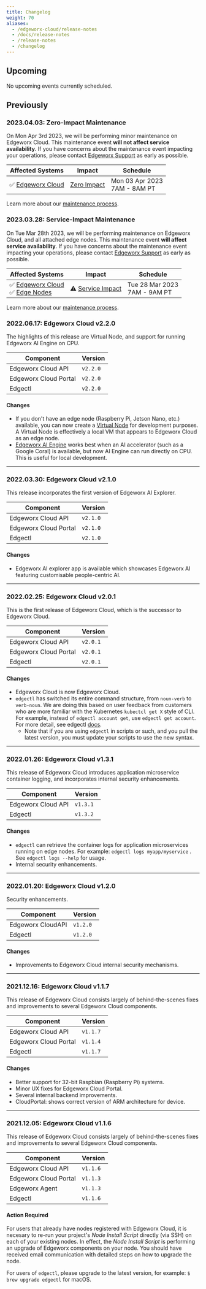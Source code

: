 ```yaml
---
title: Changelog
weight: 70
aliases:
  - /edgeworx-cloud/release-notes
  - /docs/release-notes
  - /release-notes
  - /changelog
---
```


## Upcoming

No upcoming events currently scheduled.

## Previously

### 2023.04.03: Zero-Impact Maintenance

On Mon Apr 3rd 2023, we will be performing minor maintenance
on Edgeworx Cloud. This maintenance event **will not affect
service availability**. If you have concerns
about the maintenance event impacting your operations, please contact [Edgeworx Support](mailto:support@edgeworx.io)
as early as possible.

| Affected Systems                                          | Impact                                                         | Schedule                           |
|-----------------------------------------------------------|----------------------------------------------------------------|------------------------------------|
| ✅ [Edgeworx Cloud](/docs/more/maintenance/#Edgeworx-cloud)<br/> | [Zero Impact](/docs/more/maintenance/#zero-impact-maintenance) | Mon 03 Apr 2023 <br/> 7AM - 8AM PT |

Learn more about our [maintenance process](/docs/more/maintenance/).

### 2023.03.28: Service-Impact Maintenance

On Tue Mar 28th 2023, we will be performing maintenance
on Edgeworx Cloud, and all attached edge nodes. This maintenance event **will affect
service availability**. If you have concerns
about the maintenance event impacting your operations, please contact [Edgeworx Support](mailto:support@edgeworx.io)
as early as possible.

| Affected Systems                                                                                            | Impact                                                                  | Schedule                           |
| ----------------------------------------------------------------------------------------------------------- | ----------------------------------------------------------------------- | ---------------------------------- |
| ✅ [Edgeworx Cloud](/docs/more/maintenance/#Edgeworx-cloud)<br/>✅ [Edge Nodes](/docs/more/maintenance/#edge-nodes) | ⚠️ [Service Impact](/docs/more/maintenance/#service-impact-maintenance) | Tue 28 Mar 2023 <br/> 7AM - 9AM PT |

Learn more about our [maintenance process](/docs/more/maintenance/).

### 2022.06.17: Edgeworx Cloud v2.2.0

The highlights of this release are Virtual Node, and support for running Edgeworx AI Engine on CPU.

| Component          | Version  |
| ------------------ | -------- |
| Edgeworx Cloud API    | `v2.2.0` |
| Edgeworx Cloud Portal | `v2.2.0` |
| Edgectl            | `v2.2.0` |

#### Changes

- If you don't have an edge node (Raspberry Pi, Jetson Nano, etc.) available, you can now create
  a [Virtual Node](/docs/cloud/adding-nodes/virtual-node/) for development purposes. A Virtual Node is effectively a local VM that appears
  to Edgeworx Cloud as an edge node.
  <!-- TODO add link when available -->
- [Edgeworx AI Engine](https://edgeworx.io) works best when an AI accelerator (such as a Google Coral) is available, but now
  AI Engine can run directly on CPU. This is useful for local development.

______________________________________________________________________

### 2022.03.30: Edgeworx Cloud v2.1.0

This release incorporates the first version of Edgeworx AI Explorer.

| Component          | Version  |
|--------------------|----------|
| Edgeworx Cloud API    | `v2.1.0` |
| Edgeworx Cloud Portal | `v2.1.0` |
| Edgectl            | `v2.1.0` |

#### Changes

- Edgeworx AI explorer app is available which showcases Edgeworx AI featuring customisable
  people-centric AI.

______________________________________________________________________

### 2022.02.25: Edgeworx Cloud v2.0.1

This is the first release of Edgeworx Cloud, which is the successor to Edgeworx Cloud.

| Component          | Version  |
|--------------------|----------|
| Edgeworx Cloud API    | `v2.0.1` |
| Edgeworx Cloud Portal | `v2.0.1` |
| Edgectl            | `v2.0.1` |

#### Changes

- Edgeworx Cloud is now Edgeworx Cloud.
- `edgectl` has switched its entire command structure, from `noun-verb` to `verb-noun`. We are doing
  this based on user feedback from customers who are more familiar with the
  Kubernetes `kubectcl get X` style of CLI. For example, instead of `edgectl account get`,
  use `edgectl get account`. For more detail, see edgectl [docs](/docs/cloud/edgectl).
  - Note that if you are using `edgectl` in scripts or such, and you pull the latest version, you
    must update your scripts to use the new syntax.

______________________________________________________________________

### 2022.01.26: Edgeworx Cloud v1.3.1

This release of Edgeworx Cloud introduces application microservice container logging, and
incorporates internal security enhancements.

| Component       | Version  |
|-----------------|----------|
| Edgeworx Cloud API | `v1.3.1` |
| Edgectl         | `v1.3.2` |

#### Changes

- `edgectl` can retrieve the container logs for application microservices running on edge nodes. For
  example: `edgectl logs myapp/myservice` . See `edgectl logs --help` for usage.
- Internal security enhancements.

______________________________________________________________________

### 2022.01.20: Edgeworx Cloud v1.2.0

Security enhancements.

| Component         | Version  |
|-------------------|----------|
| Edgeworx CloudAPI | `v1.2.0` |
| Edgectl           | `v1.2.0` |

#### Changes

- Improvements to Edgeworx Cloud internal security mechanisms.

______________________________________________________________________

### 2021.12.16: Edgeworx Cloud v1.1.7

This release of Edgeworx Cloud consists largely of behind-the-scenes fixes and improvements to
several Edgeworx Cloud components.

| Component          | Version  |
|--------------------|----------|
| Edgeworx Cloud API    | `v1.1.7` |
| Edgeworx Cloud Portal | `v1.1.4` |
| Edgectl            | `v1.1.7` |

#### Changes

- Better support for 32-bit Raspbian (Raspberry Pi) systems.
- Minor UX fixes for Edgeworx Cloud Portal.
- Several internal backend improvements.
- CloudPortal: shows correct version of ARM architecture for device.

______________________________________________________________________

### 2021.12.05: Edgeworx Cloud v1.1.6

This release of Edgeworx Cloud consists largely of behind-the-scenes fixes and improvements to
several Edgeworx Cloud components.

| Component          | Version  |
|--------------------|----------|
| Edgeworx Cloud API    | `v1.1.6` |
| Edgeworx Cloud Portal | `v1.1.3` |
| Edgeworx Agent     | `v1.1.3` |
| Edgectl            | `v1.1.6` |

#### Action Required

For users that already have nodes registered with Edgeworx Cloud, it is necesary to re-run your
project's _Node Install Script_ directly (via SSH) on each of your existing nodes. In effect, the
_Node Install Script_ is performing an upgrade of Edgeworx components on your node. You should have
received email communication with detailed steps on how to upgrade the node.

For users of `edgectl`, please upgrade to the latest version, for example: `$ brew upgrade edgectl`
for macOS.
